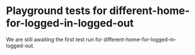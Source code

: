 # Playground tests for different-home-for-logged-in-logged-out
We are still awaiting the first test run for different-home-for-logged-in-logged-out.
